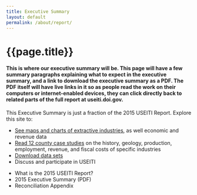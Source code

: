 ```yaml
---
title: Executive Summary
layout: default
permalink: /about/report/
---
```


<div class="container-outer container-padded">

  <h1>{{page.title}}</h1>
  <h4>
    This is where our executive summary will be. This page will have a few summary paragraphs explaining what to expect in the executive summary, and a link to download the executive summary as a PDF. The PDF itself will have live links in it so as people read the work on their computers or internet-enabled devices, they can click directly back to related parts of the full report at useiti.doi.gov.
  </h4>

  <p>This Executive Summary is just a fraction of the 2015 USEITI Report. Explore this site to:</p>

  <ul>
	  <li><a href="{{ site.baseurl }}/explore/">See maps and charts of extractive industries</a>, as well economic and revenue data</li>
	  <li><a href="{{ site.baseurl }}/case-studies/">Read 12 county case studies</a> on the history, geology, production, employment, revenue, and fiscal costs of specific industries</li>
	  <li><a href="{{ site.baseurl }}/downloads/">Download data sets</a></li>
	  <li>Discuss and participate in USEITI</li>
  </ul>

  <ul class="list-bullet">
  	<li>What is the 2015 USEITI Report?</li>
		<li>2015 Executive Summary (PDF)</li>
		<li>Reconciliation Appendix</li>
  </ul>

</div>
